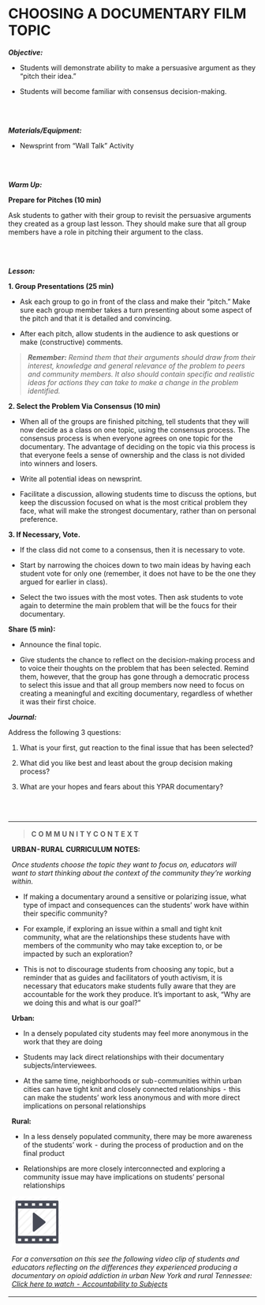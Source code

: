 # CHOOSING A DOCUMENTARY FILM TOPIC 

**_Objective:_**
-   Students will demonstrate ability to make a persuasive argument as they “pitch their idea.”

-   Students will become familiar with consensus decision-making.

<br><br>

**_Materials/Equipment:_**

-   Newsprint from “Wall Talk” Activity

<br><br>

**_Warm Up:_**

**Prepare for Pitches (10 min)**

Ask students to gather with their group to revisit the persuasive arguments they created as a group last lesson. They should make sure that all group members have a role in pitching their argument to the class.

<br><br>

**_Lesson:_**

**1. Group Presentations (25 min)**

-   Ask each group to go in front of the class and make their “pitch.” Make sure each group member takes a turn presenting about some aspect of the pitch and that it is detailed and convincing.

<!-- -->

-   After each pitch, allow students in the audience to ask questions or make (constructive) comments.

> ***Remember:** Remind them that their arguments should draw from their interest, knowledge and general relevance of the problem to peers and community members. It also should contain specific and realistic ideas for actions they can take to make a change in the problem identified.*

**2. Select the Problem Via Consensus (10 min)**

-   When all of the groups are finished pitching, tell students that they will now decide as a class on one topic, using the consensus process. The consensus process is when everyone agrees on one topic for the documentary. The advantage of deciding on the topic via this process is that everyone feels a sense of ownership and the class is not divided into winners and losers.

-   Write all potential ideas on newsprint.

-   Facilitate a discussion, allowing students time to discuss the options, but keep the discussion focused on what is the most critical problem they face, what will make the strongest documentary, rather than on personal preference.

**3. If Necessary, Vote.**

-   If the class did not come to a consensus, then it is necessary to vote.

<!-- -->

-   Start by narrowing the choices down to two main ideas by having each student vote for only one (remember, it does not have to be the one they argued for earlier in class).

-   Select the two issues with the most votes. Then ask students to vote again to determine the main problem that will be the foucs for their documentary.

**Share (5 min):**

-   Announce the final topic.

-   Give students the chance to reflect on the decision-making process and to voice their thoughts on the problem that has been selected. Remind them, however, that the group has gone through a democratic process to select this issue and that all group members now need to focus on creating a meaningful and exciting documentary, regardless of whether it was their first choice.

**_Journal:_**

Address the following 3 questions:

1.  What is your first, gut reaction to the final issue that has been selected?

2.  What did you like best and least about the group decision making process?

3.  What are your hopes and fears about this YPAR documentary?

<br><br>

<table>
<tbody>
<tr class="odd">
<td><blockquote>
<p><strong><span class="underline">C O M M U N I T Y C O N T E X T</span></strong></p>
</blockquote>
<p><strong>URBAN-RURAL CURRICULUM NOTES:</strong></p>
<p><em>Once students choose the topic they want to focus on, educators will want to start thinking about the context of the community they’re working within.</em></p>
<ul>
<li><p>If making a documentary around a sensitive or polarizing issue, what type of impact and consequences can the students’ work have within their specific community?</p></li>
</ul>
<ul>
<li><p>For example, if exploring an issue within a small and tight knit community, what are the relationships these students have with members of the community who may take exception to, or be impacted by such an exploration?</p></li>
</ul>
<ul>
<li><p>This is not to discourage students from choosing any topic, but a reminder that as guides and facilitators of youth activism, it is necessary that educators make students fully aware that they are accountable for the work they produce. It’s important to ask, “Why are we doing this and what is our goal?”</p></li>
</ul>
<p><strong>Urban:</strong></p>
<ul>
<li><p>In a densely populated city students may feel more anonymous in the work that they are doing</p></li>
<li><p>Students may lack direct relationships with their documentary subjects/interviewees.</p></li>
<li><p>At the same time, neighborhoods or sub-communities within urban cities can have tight knit and closely connected relationships - this can make the students’ work less anonymous and with more direct implications on personal relationships</p></li>
</ul>
<p><strong>Rural:</strong></p>
<ul>
<li><p>In a less densely populated community, there may be more awareness of the students’ work - during the process of production and on the final product</p></li>
<li><p>Relationships are more closely interconnected and exploring a community issue may have implications on students’ personal relationships</p></li>
</ul>
  
![alt text](https://github.com/EducationalVideoCenter/WAC/blob/master/images/FilmLogo.png)
  
<p><em>For a conversation on this see the following video clip of students and educators reflecting on the differences they experienced producing a documentary on opioid addiction in urban New York and rural Tennessee: <span class="underline"><a href="https://drive.google.com/file/d/1PDbiNOrF0f_ewKCS2yTAmsM3W5nR9iBy/view?usp=sharing">Click here to watch - Accountability to Subjects</a> </span></em></p></td>
</tr>
</tbody>
</table>
